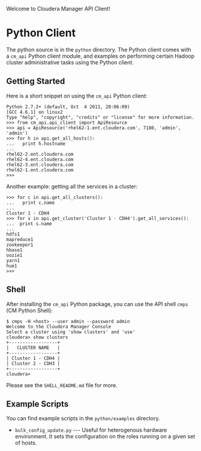 Welcome to Cloudera Manager API Client!

Python Client
=============
The python source is in the `python` directory. The Python client comes with a 
`cm_api` Python client module, and examples on performing certain Hadoop cluster 
administrative tasks using the Python client.

Getting Started
---------------
Here is a short snippet on using the `cm_api` Python client:

    Python 2.7.2+ (default, Oct  4 2011, 20:06:09) 
    [GCC 4.6.1] on linux2
    Type "help", "copyright", "credits" or "license" for more information.
    >>> from cm_api.api_client import ApiResource
    >>> api = ApiResource('rhel62-1.ent.cloudera.com', 7180, 'admin', 'admin')
    >>> for h in api.get_all_hosts():
    ...   print h.hostname
    ... 
    rhel62-2.ent.cloudera.com
    rhel62-4.ent.cloudera.com
    rhel62-3.ent.cloudera.com
    rhel62-1.ent.cloudera.com
    >>> 

Another example: getting all the services in a cluster:

    >>> for c in api.get_all_clusters():
    ...   print c.name
    ... 
    Cluster 1 - CDH4
    >>> for s in api.get_cluster('Cluster 1 - CDH4').get_all_services():
    ...  print s.name
    ... 
    hdfs1
    mapreduce1
    zookeeper1
    hbase1
    oozie1
    yarn1
    hue1
    >>> 

Shell
-----
After installing the `cm_api` Python package, you can use the API shell `cmps`
(CM Python Shell):

    $ cmps -H <host> --user admin --password admin
    Welcome to the Cloudera Manager Console
    Select a cluster using 'show clusters' and 'use'
    cloudera> show clusters
    +------------------+
    |   CLUSTER NAME   |
    +------------------+
    | Cluster 1 - CDH4 |
    | Cluster 2 - CDH3 |
    +------------------+
    cloudera> 

Please see the `SHELL_README.md` file for more.

Example Scripts
---------------
You can find example scripts in the `python/examples` directory.

* `bulk_config_update.py` ---
  Useful for heterogenous hardware environment. It sets the configuration on
  the roles running on a given set of hosts.
